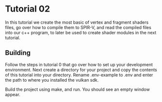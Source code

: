# Tutorial 02

In this tutorial we create the most basic of vertex and fragment shaders files, go over how to compile them to SPIR-V, and read
the compiled files into our c++ program, to later be used to create shader modules in the next tutorial.

## Building

Follow the steps in tutorial 0 that go over how to set up your development environment. Next create a directory for your project and copy the contents of this tutorial into your directory. Rename .env-example to .env and enter the path to where you installed the vulkan sdk.

Build the project using make, and run. You should see an empty window appear.

